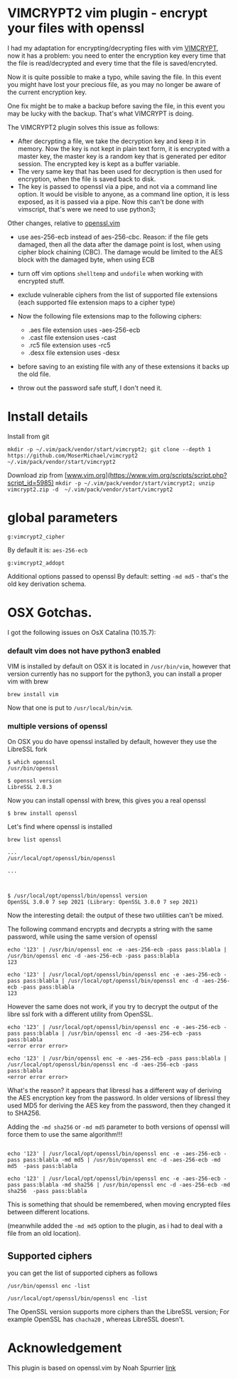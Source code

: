 # VIMCRYPT2 vim plugin - encrypt your files with openssl

I had my adaptation for encrypting/decrypting files with vim [VIMCRYPT](https://github.com/MoserMichael/vimcrypt), now it has a problem: you need to enter the encryption key every time that the file is read/decrypted and every time that the file is saved/encryted.

Now it is quite possible to make a typo, while saving the file. In this event you might have lost your precious file, as you may no longer be aware of the current encryption key.

One fix might be to make a backup before saving the file, in this event you may be lucky with the backup. That's what VIMCRYPT is doing.

The VIMCRYPT2 plugin solves this issue as follows:

- After decrypting a file, we take the decryption key and keep it in memory. Now the key is not kept in plain text form, it is encrypted with a master key, the master key is a random key that is generated per editor session. The encrypted key is kept as a buffer variable.
- The very same key that has been used for decryption is then used for encryption, when the file is saved back to disk.
- The key is passed to openssl via a pipe, and not via a command line option. It would be visible to anyone, as a command line option, it is less exposed, as it is passed via a pipe. Now this can't be done with vimscript, that's were we need to use python3;

Other changes, relative to [openssl.vim](https://github.com/vim-scripts/openssl.vim)

- use aes-256-ecb instead of aes-256-cbc. Reason: if the file gets damaged, then all the data after the damage point is lost, when using cipher block chaining (CBC). The damage would be limited to the AES block with the damaged byte, when using ECB
- turn off vim options ```shelltemp``` and ```undofile``` when working with encrypted stuff.
- exclude vulnerable ciphers from the list of supported file extensions (each supported file extension maps to a cipher type)
- Now the following file extensions map to the following ciphers:
    - .aes  file extension uses -aes-256-ecb
    - .cast file extension uses -cast
    - .rc5  file extension uses -rc5
    - .desx file extension uses -desx

- before saving to an existing file with any of these extensions it backs up the old file. 
- throw out the password safe stuff, I don't need it.

# Install details

Install from git

```mkdir -p ~/.vim/pack/vendor/start/vimcrypt2; git clone --depth 1 https://github.com/MoserMichael/vimcrypt2 ~/.vim/pack/vendor/start/vimcrypt2```
 
Download zip from [www.vim.org](https://www.vim.org/scripts/script.php?script_id=5985)
```mkdir -p ~/.vim/pack/vendor/start/vimcrypt2; unzip vimcrypt2.zip -d  ~/.vim/pack/vendor/start/vimcrypt2```

# global parameters

```
g:vimcrypt2_cipher
```

By default it is: ```aes-256-ecb```

```
g:vimcrypt2_addopt
```

Additional options passed to openssl
By default: setting ```-md md5``` - that's the old key derivation schema.

# OSX Gotchas.

I got the following issues on OsX Catalina (10.15.7):

### default vim does not have python3 enabled

VIM is installed by default on OSX it is located in ```/usr/bin/vim```, however that version currently has no support for the python3, you can install a proper vim with brew

```brew install vim```

Now that one is put to ```/usr/local/bin/vim```.

### multiple versions of openssl

On OSX you do have openssl installed by default, however they use the LibreSSL fork 

```
$ which openssl
/usr/bin/openssl

$ openssl version
LibreSSL 2.8.3
```

Now you can install openssl with brew, this gives you a real openssl

```
$ brew install openssl

```

Let's find where openssl is installed

```
brew list openssl

...
/usr/local/opt/openssl/bin/openssl

...



$ /usr/local/opt/openssl/bin/openssl version
OpenSSL 3.0.0 7 sep 2021 (Library: OpenSSL 3.0.0 7 sep 2021)
```

Now the interesting detail: the output of these two utilities can't be mixed.

The following command encrypts and decrypts a string with the same password, while using the same version of openssl


```
echo '123' | /usr/bin/openssl enc -e -aes-256-ecb -pass pass:blabla | /usr/bin/openssl enc -d -aes-256-ecb -pass pass:blabla
123

echo '123' | /usr/local/opt/openssl/bin/openssl enc -e -aes-256-ecb -pass pass:blabla | /usr/local/opt/openssl/bin/openssl enc -d -aes-256-ecb -pass pass:blabla
123

```

However the same does not work, if you  try to decrypt the output of the libre ssl fork with a different utility from OpenSSL.

```
echo '123' | /usr/local/opt/openssl/bin/openssl enc -e -aes-256-ecb -pass pass:blabla | /usr/bin/openssl enc -d -aes-256-ecb -pass pass:blabla
<error error error>

echo '123' | /usr/bin/openssl enc -e -aes-256-ecb -pass pass:blabla | /usr/local/opt/openssl/bin/openssl enc -d -aes-256-ecb -pass pass:blabla
<error error error>

```

What's the reason? it appears that libressl has a different way of deriving the AES encryption key from the password. In older versions of libressl
they used MD5 for deriving the AES key from the password, then they changed it to SHA256.

Adding the ```-md sha256``` or ```-md md5``` parameter to both versions of openssl will force them to use the same algorithm!!!

```

echo '123' | /usr/local/opt/openssl/bin/openssl enc -e -aes-256-ecb -pass pass:blabla -md md5 | /usr/bin/openssl enc -d -aes-256-ecb -md md5  -pass pass:blabla

echo '123' | /usr/local/opt/openssl/bin/openssl enc -e -aes-256-ecb -pass pass:blabla -md sha256 | /usr/bin/openssl enc -d -aes-256-ecb -md sha256  -pass pass:blabla

```


This is something that should be remembered, when moving encrypted files between different locations.

(meanwhile added the ```-md md5``` option to the plugin, as i had to deal with a file from an old location).

## Supported ciphers

you can get the list of supported ciphers as follows

```
/usr/bin/openssl enc -list

/usr/local/opt/openssl/bin/openssl enc -list
```

The OpenSSL version supports more ciphers than the LibreSSL version; 
For example OpenSSL has ```chacha20``` , whereas LibreSSL doesn't.

# Acknowledgement

This plugin is based on openssl.vim by Noah Spurrier [link](https://github.com/vim-scripts/openssl.vim)


